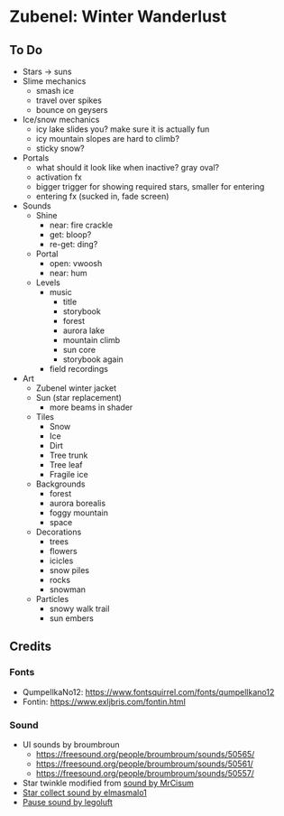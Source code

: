 # Zubenel: Winter Wanderlust

## To Do

- Stars -> suns
- Slime mechanics
	- smash ice
	- travel over spikes
	- bounce on geysers
- Ice/snow mechanics
	- icy lake slides you? make sure it is actually fun
	- icy mountain slopes are hard to climb?
	- sticky snow?
- Portals
	- what should it look like when inactive? gray oval?
	- activation fx
	- bigger trigger for showing required stars, smaller for entering
	- entering fx (sucked in, fade screen)
- Sounds
	- Shine
		- near: fire crackle
		- get: bloop?
		- re-get: ding?
	- Portal
		- open: vwoosh
		- near: hum
	- Levels
		- music
			- title
			- storybook
			- forest
			- aurora lake
			- mountain climb
			- sun core
			- storybook again
		- field recordings
- Art
	- Zubenel winter jacket
	- Sun (star replacement)
		- more beams in shader
	- Tiles
		- Snow
		- Ice
		- Dirt
		- Tree trunk
		- Tree leaf
		- Fragile ice
	- Backgrounds
		- forest
		- aurora borealis
		- foggy mountain
		- space
	- Decorations
		- trees
		- flowers
		- icicles
		- snow piles
		- rocks
		- snowman
	- Particles
		- snowy walk trail
		- sun embers

## Credits

### Fonts

- QumpellkaNo12: https://www.fontsquirrel.com/fonts/qumpellkano12
- Fontin: https://www.exljbris.com/fontin.html

### Sound
- UI sounds by broumbroun
	- https://freesound.org/people/broumbroum/sounds/50565/
	- https://freesound.org/people/broumbroum/sounds/50561/
	- https://freesound.org/people/broumbroum/sounds/50557/
- Star twinkle modified from [sound by MrCisum](https://freesound.org/people/MrCisum/sounds/336664/)
- [Star collect sound by elmasmalo1](https://freesound.org/people/elmasmalo1/sounds/350841/)
- [Pause sound by legoluft](https://opengameart.org/content/atmospheric-interaction-sound-pack)
